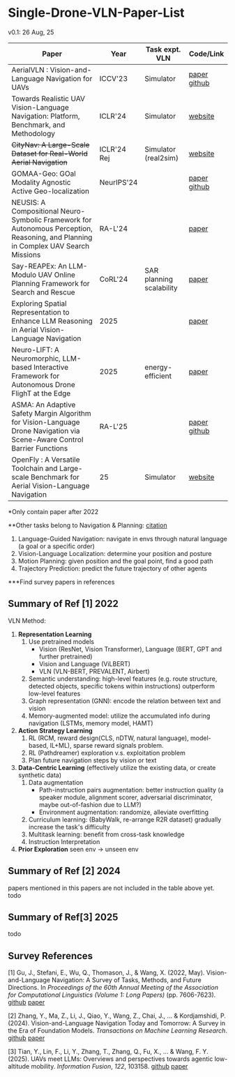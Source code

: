 # Single-Drone-VLN-Paper-List

v0.1: 26 Aug, 25

| Paper                                                        | Year        | Task expt. VLN           | Code/Link                                                    |
| ------------------------------------------------------------ | ----------- | ------------------------ | ------------------------------------------------------------ |
| AerialVLN : Vision-and-Language Navigation for UAVs          | ICCV'23     | Simulator                | [paper](https://openaccess.thecvf.com/content/ICCV2023/papers/Liu_AerialVLN_Vision-and-Language_Navigation_for_UAVs_ICCV_2023_paper.pdf) [github](https://github.com/AirVLN/AirVLN) |
| Towards Realistic UAV Vision-Language Navigation: Platform, Benchmark, and Methodology | ICLR'24     | Simulator                | [website](https://prince687028.github.io/OpenUAV/)           |
| ~~CityNav: A Large-Scale Dataset for Real-World Aerial Navigation~~ | ICLR'24 Rej | Simulator (real2sim)     | [website](https://water-cookie.github.io/city-nav-proj/)     |
| GOMAA-Geo: GOal Modality Agnostic Active Geo-localization    | NeurIPS'24  |                          | [paper](https://arxiv.org/abs/2406.01917) [github](https://github.com/mvrl/GOMAA-Geo) |
| NEUSIS: A Compositional Neuro-Symbolic Framework for Autonomous Perception, Reasoning, and Planning in Complex UAV Search Missions | RA-L'24     |                          | [paper](https://arxiv.org/abs/2409.10196)                    |
| Say-REAPEx: An LLM-Modulo UAV Online Planning Framework for Search and Rescue | CoRL'24     | SAR planning scalability | [paper](https://openreview.net/forum?id=9WdUqvE03f)          |
| Exploring Spatial Representation to Enhance LLM Reasoning in Aerial Vision-Language Navigation | 2025        |                          | [paper](https://arxiv.org/abs/2410.08500)                    |
| Neuro-LIFT: A Neuromorphic, LLM-based Interactive Framework for Autonomous Drone FlighT at the Edge | 2025        | energy-efficient         | [paper](https://arxiv.org/abs/2501.19259v1)                  |
| ASMA: An Adaptive Safety Margin Algorithm for Vision-Language Drone Navigation via Scene-Aware Control Barrier Functions | RA-L'25     |                          | [paper](https://arxiv.org/abs/2409.10283) [github](https://github.com/souravsanyal06/ASMA) |
| OpenFly : A Versatile Toolchain and Large-scale Benchmark for Aerial Vision-Language Navigation | 25          | Simulator                | [website](https://shailab-ipec.github.io/openfly/)           |

*Only contain paper after 2022

**Other tasks belong to Navigation & Planning: [citation](https://ieeexplore.ieee.org/stamp/stamp.jsp?arnumber=10531702)

1. Language-Guided Navigation: 	navigate in envs through natural language (a goal or a specific order)
2. Vision-Language Localization: 	determine your position and posture 
3. Motion Planning: 				given position and the goal point, find a good path
4. Trajectory Prediction: 			predict the future trajectory of other agents

***Find survey papers in references



## Summary of Ref [1] 2022

VLN Method:

1. **Representation Learning**
   1. Use pretrained models
      * Vision (ResNet, Vision Transformer), Language (BERT, GPT and further pretrained)
      * Vision and Language (ViLBERT)
      *  VLN (VLN-BERT, PREVALENT, Airbert)
   2. Semantic understanding: high-level features (e.g. route structure, detected objects, specific tokens within instructions) outperform low-level features
   3. Graph representation (GNN): encode the relation between text and vision
   4. Memory-augmented model: utilize the accumulated info during navigation (LSTMs, memory model, HAMT)
2. **Action Strategy Learning**
   1. RL (RCM, reward design(CLS, nDTW, natural language), model-based, IL+ML), sparse reward signals problem.
   2. RL (Pathdreamer) exploration v.s. exploitation problem
   3. Plan future navigation steps by vision or text
3. **Data-Centric Learning** (effectively utilize the existing data, or create synthetic data)
   1. Data augmentation
      * Path-instruction pairs augmentation: better instruction quality (a speaker module, alignment scorer, adversarial discriminator, maybe out-of-fashion due to LLM?)
      * Environment augmentation: randomize, alleviate overfitting
   2. Curriculum learning: (BabyWalk, re-arrange R2R dataset) gradually increase the task's difficulty
   3. Multitask learning: benefit from cross-task knowledge
   4. Instruction Interpretation
4. **Prior Exploration** seen env -> unseen env



## Summary of Ref [2] 2024

papers mentioned in this papers are not included in the table above yet. todo



## Summary of Ref[3] 2025

todo



## Survey References

[1] Gu, J., Stefani, E., Wu, Q., Thomason, J., & Wang, X. (2022, May). Vision-and-Language Navigation: A Survey of Tasks, Methods, and Future Directions. In *Proceedings of the 60th Annual Meeting of the Association for Computational Linguistics (Volume 1: Long Papers)* (pp. 7606-7623). [github](https://github.com/eric-ai-lab/awesome-vision-language-navigation) [paper](https://arxiv.org/abs/2203.12667)

[2] Zhang, Y., Ma, Z., Li, J., Qiao, Y., Wang, Z., Chai, J., ... & Kordjamshidi, P. (2024). Vision-and-Language Navigation Today and Tomorrow: A Survey in the Era of Foundation Models. *Transactions on Machine Learning Research*. [github](https://github.com/zhangyuejoslin/VLN-Survey-with-Foundation-Models) [paper](https://arxiv.org/abs/2407.07035)

[3] Tian, Y., Lin, F., Li, Y., Zhang, T., Zhang, Q., Fu, X., ... & Wang, F. Y. (2025). UAVs meet LLMs: Overviews and perspectives towards agentic low-altitude mobility. *Information Fusion*, *122*, 103158. [github](https://github.com/Hub-Tian/UAVs_Meet_LLMs) [paper](https://arxiv.org/abs/2501.02341)

